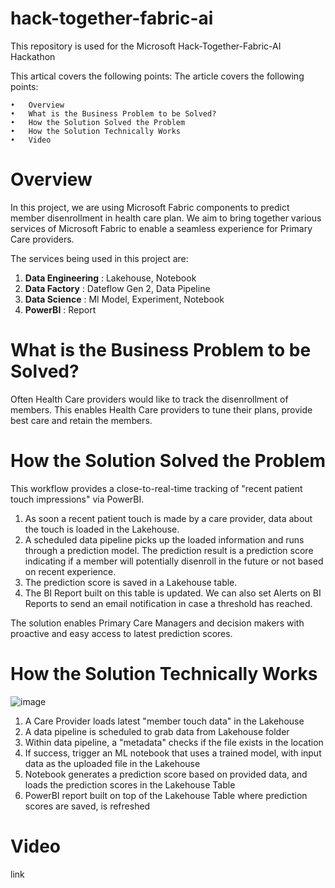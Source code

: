 # hack-together-fabric-ai
This repository is used for the Microsoft Hack-Together-Fabric-AI Hackathon

This artical covers the following points:
The article covers the following points:

	•	Overview
	•	What is the Business Problem to be Solved?
	•	How the Solution Solved the Problem
	•	How the Solution Technically Works
	•	Video

# Overview
In this project, we are using Microsoft Fabric components to predict member disenrollment in health care plan. We aim to bring together various services of Microsoft Fabric to enable a seamless experience for Primary Care providers.

The services being used in this project are:

1. **Data Engineering** : Lakehouse, Notebook
2. **Data Factory** : Dateflow Gen 2, Data Pipeline
3. **Data Science** : Ml Model, Experiment, Notebook
4. **PowerBI** : Report

# What is the Business Problem to be Solved?
Often Health Care providers would like to track the disenrollment of members. This enables Health Care providers to tune their plans, provide best care and retain the members. 

# How the Solution Solved the Problem
This workflow provides a close-to-real-time tracking of "recent patient touch impressions" via PowerBI. 

1. As soon a recent patient touch is made by a care provider, data about the touch is loaded in the Lakehouse.
2. A scheduled data pipeline picks up the loaded information and runs through a prediction model. The prediction result is a prediction score indicating if a member will potentially disenroll in the future or not based on recent experience.
3. The prediction score is saved in a Lakehouse table.
4. The BI Report built on this table is updated. We can also set Alerts on BI Reports to send an email notification in case a threshold has reached.

The solution enables Primary Care Managers and decision makers with proactive and easy access to latest prediction scores.

# How the Solution Technically Works

![image](https://github.com/mikelenart/hack-together-fabric-ai/assets/61514817/b20267b9-721f-4e98-bce8-187c247c2e97)


1. A Care Provider loads latest "member touch data" in the Lakehouse
2. A data pipeline is scheduled to grab data from Lakehouse folder
3. Within data pipeline, a "metadata" checks if the file exists in the location
4. If success, trigger an ML notebook that uses a trained model, with input data as the uploaded file in the Lakehouse
5. Notebook generates a prediction score based on provided data, and loads the prediction scores in the Lakehouse Table
6. PowerBI report built on top of the Lakehouse Table where prediction scores are saved, is refreshed


# Video
link
